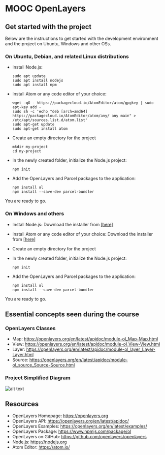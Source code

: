 # MOOC OpenLayers

## Get started with the project

Below are the instructions to get started with the development environment and the project on Ubuntu, Windows and other OSs.

### On Ubuntu, Debian, and related Linux distributions

- Install Node.js:
   ```
   sudo apt update
   sudo apt install nodejs
   sudo apt install npm
   ```

- Install Atom or any code editor of your choice:
   ```
   wget -qO - https://packagecloud.io/AtomEditor/atom/gpgkey | sudo apt-key add -
   sudo sh -c 'echo "deb [arch=amd64] https://packagecloud.io/AtomEditor/atom/any/ any main" > /etc/apt/sources.list.d/atom.list'
   sudo apt-get update
   sudo apt-get install atom
   ```

- Create an empty directory for the project
   ```
   mkdir my-project
   cd my-project
   ```

- In the newly created folder, initialize the Node.js project:
   ```
   npm init
   ```

- Add the OpenLayers and Parcel packages to the application:
   ```
   npm install ol
   npm install --save-dev parcel-bundler
   ```

You are ready to go.

### On Windows and others

- Install Node.js:
   Download the installer from [[here]](https://nodejs.org/en/download/)

- Install Atom or any code editor of your choice:
   Download the installer from [[here]](https://atom.io/)

- Create an empty directory for the project

- In the newly created folder, initialize the Node.js project:
   ```
   npm init
   ```

- Add the OpenLayers and Parcel packages to the application:
   ```
   npm install ol
   npm install --save-dev parcel-bundler
   ```

You are ready to go.

## Essential concepts seen during the course

### OpenLayers Classes
* Map: https://openlayers.org/en/latest/apidoc/module-ol_Map-Map.html
* View: https://openlayers.org/en/latest/apidoc/module-ol_View-View.html
* Layer: https://openlayers.org/en/latest/apidoc/module-ol_layer_Layer-Layer.html
* Source: https://openlayers.org/en/latest/apidoc/module-ol_source_Source-Source.html

### Project Simplified Diagram
![alt text](https://github.com/faselm/mooc-openlayers-project/blob/main/diagrams/diagram-2.10.png "Diagram")

## Resources
* OpenLayers Homepage: https://openlayers.org
* OpenLayers API: https://openlayers.org/en/latest/apidoc/
* OpenLayers Examples: https://openlayers.org/en/latest/examples/
* OpenLayers Package: https://www.npmjs.com/package/ol
* OpenLayers on GitHub: https://github.com/openlayers/openlayers
* Node.js: https://nodejs.org
* Atom Editor: https://atom.io/
